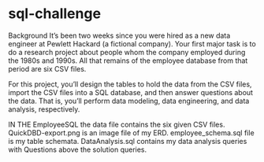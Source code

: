 # sql-challenge

Background
It’s been two weeks since you were hired as a new data engineer at Pewlett Hackard (a fictional company). Your first major task is to do a research project about people whom the company employed during the 1980s and 1990s. All that remains of the employee database from that period are six CSV files.

For this project, you’ll design the tables to hold the data from the CSV files, import the CSV files into a SQL database, and then answer questions about the data. That is, you’ll perform data modeling, data engineering, and data analysis, respectively.



IN THE EmployeeSQL the data file contains the six given CSV files. 
QuickDBD-export.png is an image file of my ERD.
employee_schema.sql file is my table schemata.
DataAnalysis.sql contains my data analysis queries with Questions above the solution queries.
